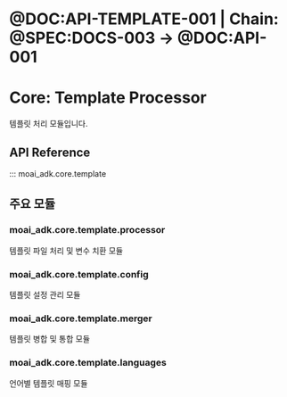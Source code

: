 # @DOC:API-TEMPLATE-001 | Chain: @SPEC:DOCS-003 -> @DOC:API-001

# Core: Template Processor

템플릿 처리 모듈입니다.

## API Reference

::: moai_adk.core.template

## 주요 모듈

### moai_adk.core.template.processor
템플릿 파일 처리 및 변수 치환 모듈

### moai_adk.core.template.config
템플릿 설정 관리 모듈

### moai_adk.core.template.merger
템플릿 병합 및 통합 모듈

### moai_adk.core.template.languages
언어별 템플릿 매핑 모듈
